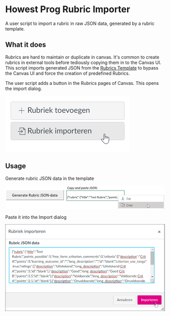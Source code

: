 # Howest Prog Rubric Importer

A user script to import a rubric in raw JSON data, generated by a rubric template.

## What it does

Rubrics are hard to maintain or duplicate in canvas. It's common to create rubrics in external tools before tediously copying them in to the Canvas UI.
This script imports generated JSON from the [Rubrics Template](https://raw.githubusercontent.com/howest-gp/howest-user-scripts/master/rubric-importer/rubric-template.xlsm) to bypass the Canvas UI and force the creation of predefined Rubrics.

The user script adds a button in the Rubrics pages of Canvas. This opens the import dialog.

![Canvas import button](https://raw.githubusercontent.com/howest-gp/howest-user-scripts/master/rubric-importer/screenshot-1.png "Canvas import button")


## Usage

Generate rubric JSON data in the template

![Copying JSON generated data](https://raw.githubusercontent.com/howest-gp/howest-user-scripts/master/rubric-importer/screenshot-2.png "Copying JSON generated data")

Paste it into the Import dialog

![Paste JSON data](https://raw.githubusercontent.com/howest-gp/howest-user-scripts/master/rubric-importer/screenshot-3.png "Paste JSON data")
